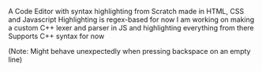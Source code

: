 A Code Editor with syntax highlighting from Scratch made in HTML, CSS and Javascript
Highlighting is regex-based for now
I am working on making a custom C++ lexer and parser in JS and highlighting everything from there
Supports C++ syntax for now

(Note: Might behave unexpectedly when pressing backspace on an empty line)
